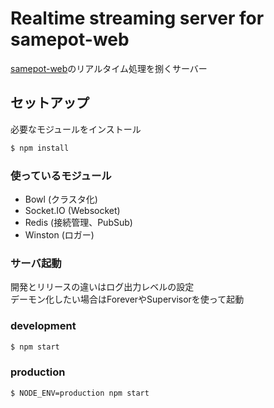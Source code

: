 # Realtime streaming server for samepot-web

[samepot-web](https://github.com/proto-apps/samepot-web)のリアルタイム処理を捌くサーバー


## セットアップ

必要なモジュールをインストール

```sh
$ npm install
```

### 使っているモジュール

* Bowl (クラスタ化)
* Socket.IO (Websocket)
* Redis (接続管理、PubSub)
* Winston (ロガー)

### サーバ起動

開発とリリースの違いはログ出力レベルの設定  
デーモン化したい場合はForeverやSupervisorを使って起動

### development

```sh
$ npm start
```

### production

```sh
$ NODE_ENV=production npm start
```
